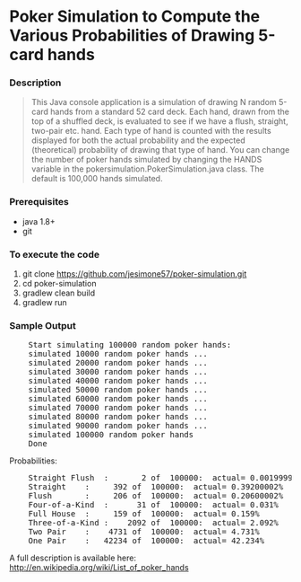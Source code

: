 # Poker Simulation to Compute the Various Probabilities of Drawing 5-card hands

### Description
>This Java console application is a simulation of drawing N random 5-card hands from a standard 52 card deck.
Each hand, drawn from the top of a shuffled deck, is evaluated to see if we have a flush, straight, two-pair etc. hand.
Each type of hand is counted
with the results displayed for both the actual probability and the expected (theoretical) probability of drawing that
type of hand.
>You can change the number of poker hands simulated by changing the HANDS variable in the pokersimulation.PokerSimulation.java class.
The default is 100,000 hands simulated.

### Prerequisites
* java 1.8+
* git

### To execute the code
1. git clone https://github.com/jesimone57/poker-simulation.git
2. cd poker-simulation
2. gradlew clean build
3. gradlew run

### Sample Output

<pre>
    Start simulating 100000 random poker hands:
    simulated 10000 random poker hands ...
    simulated 20000 random poker hands ...
    simulated 30000 random poker hands ...
    simulated 40000 random poker hands ...
    simulated 50000 random poker hands ...
    simulated 60000 random poker hands ...
    simulated 70000 random poker hands ...
    simulated 80000 random poker hands ...
    simulated 90000 random poker hands ...
    simulated 100000 random poker hands
    Done
</pre>

Probabilities:

<pre>
	Straight Flush	:       2 of  100000:  actual= 0.0019999999%    expected=  0.0015390771%   deviation= 29.948%
	Straight	:     392 of  100000:  actual= 0.39200002%      expected=  0.3924647%      deviation= -0.11840133%
	Flush		:     206 of  100000:  actual= 0.20600002%      expected=  0.19654015%     deviation=  4.813196%
	Four-of-a-Kind	:      31 of  100000:  actual= 0.031%           expected=  0.024009604%    deviation= 29.115004%
	Full House	:     159 of  100000:  actual= 0.159%           expected=  0.14405763%     deviation= 10.372497%
	Three-of-a-Kind	:    2092 of  100000:  actual= 2.092%           expected=  2.1128452%      deviation= -0.98659545%
	Two Pair	:    4731 of  100000:  actual= 4.731%           expected=  4.7539015%      deviation= -0.48174313%
	One Pair	:   42234 of  100000:  actual= 42.234%          expected= 42.256905%       deviation= -0.05419963%
</pre>

A full description is available here:  http://en.wikipedia.org/wiki/List_of_poker_hands

